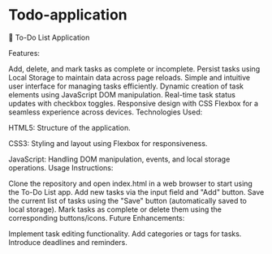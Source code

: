 # Todo-application
📝 To-Do List Application

Features:

Add, delete, and mark tasks as complete or incomplete. Persist tasks using Local Storage to maintain data across page reloads. Simple and intuitive user interface for managing tasks efficiently. Dynamic creation of task elements using JavaScript DOM manipulation. Real-time task status updates with checkbox toggles. Responsive design with CSS Flexbox for a seamless experience across devices. Technologies Used:

HTML5: Structure of the application.

CSS3: Styling and layout using Flexbox for responsiveness.

JavaScript: Handling DOM manipulation, events, and local storage operations. Usage Instructions:

Clone the repository and open index.html in a web browser to start using the To-Do List app. Add new tasks via the input field and "Add" button. Save the current list of tasks using the "Save" button (automatically saved to local storage). Mark tasks as complete or delete them using the corresponding buttons/icons. Future Enhancements:

Implement task editing functionality. Add categories or tags for tasks. Introduce deadlines and reminders.
